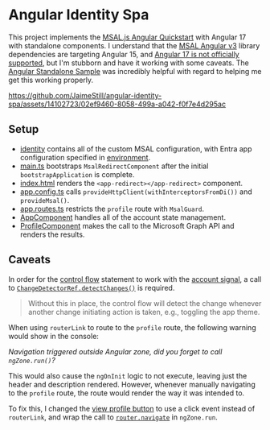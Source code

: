 # Angular Identity Spa

This project implements the [MSAL.js Angular Quickstart](https://learn.microsoft.com/en-us/entra/identity-platform/quickstart-single-page-app-angular-sign-in) with Angular 17 with standalone components. I understand that the [MSAL Angular v3](https://github.com/AzureAD/microsoft-authentication-library-for-js/blob/dev/lib/msal-angular/package.json) library dependencies are targeting Angular 15, and [Angular 17 is not officially supported](https://github.com/AzureAD/microsoft-authentication-library-for-js/issues/6719#issuecomment-1886044786), but I'm stubborn and have it working with some caveats. The [Angular Standalone Sample](https://github.com/AzureAD/microsoft-authentication-library-for-js/tree/dev/samples/msal-angular-v3-samples/angular-standalone-sample) was incredibly helpful with regard to helping me get this working properly.

https://github.com/JaimeStill/angular-identity-spa/assets/14102723/02ef9460-8058-499a-a042-f0f7e4d295ac

## Setup

* [identity](./src/app/identity) contains all of the custom MSAL configuration, with Entra app configuration specified in [environment](./src/environments/environment.ts).
* [main.ts](./src/main.ts) bootstraps `MsalRedirectComponent` after the initial `bootstrapApplication` is complete.
* [index.html](./src/index.html) renders the `<app-redirect></app-redirect>` component.
* [app.config.ts](./src/app/app.config.ts) calls `provideHttpClient(withInterceptorsFromDi())` and `provideMsal()`.
* [app.routes.ts](./src/app/app.routes.ts) restricts the `profile` route with `MsalGuard`.
* [AppComponent](./src/app/app.component.ts) handles all of the account state management.
* [ProfileComponent](./src/app/routes/profile.route.ts) makes the call to the Microsoft Graph API and renders the results.

## Caveats

In order for the [control flow](./src/app/app.component.html#L7) statement to work with the [account signal](./src/app/app.component.ts#L67), a call to [`ChangeDetectorRef.detectChanges()`](./src/app/app.component.ts#L93) is required.

> Without this in place, the control flow will detect the change whenever another change initiating action is taken, e.g., toggling the app theme.

When using `routerLink` to route to the `profile` route, the following warning would show in the console:

*Navigation triggered outside Angular zone, did you forget to call `ngZone.run()`?*

This would also cause the `ngOnInit` logic to not execute, leaving just the header and description rendered. However, whenever manually navigating to the `profile` route, the route would render the way it was intended to.

To fix this, I changed the [view profile button](./src/app/app.component.html#L13) to use a click event instead of `routerLink`, and wrap the call to [`router.navigate`](./src/app/app.component.ts#L139) in `ngZone.run`.
